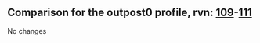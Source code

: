 ## Comparison for the outpost0 profile, rvn: [109](https://github.com/PRO100KatYT/FortniteProfileRevisions/tree/main/profiles/outpost0/109%20outpost0.json)-[111](https://github.com/PRO100KatYT/FortniteProfileRevisions/tree/main/profiles/outpost0/111%20outpost0.json)

No changes
